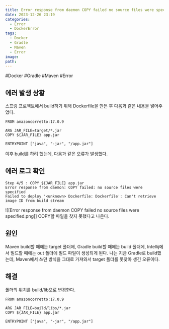 ```yaml
---
title: Error response from daemon COPY failed no source files were specified
date: 2023-12-26 23:19
categories:
  - Error
  - DockerError
tags:
  - Docker
  - Gradle
  - Maven
  - Error
image: 
path:
---
```

#Docker #Gradle #Maven #Error 

## 에러 발생 상황
스프링 프로젝트에서 build하기 위해 Dockerfile을 만든 후 다음과 같은 내용을 넣어주었다.

```shell
FROM amazoncorretto:17.0.9  

ARG JAR_FILE=target/*.jar  
COPY ${JAR_FILE} app.jar  

ENTRYPOINT ["java", "-jar", "/app.jar"]
```

이후 build를 하려 했는데, 다음과 같은 오류가 발생했다.

## 에러 로그 확인
```shell
Step 4/5 : COPY ${JAR_FILE} app.jar
Error response from daemon: COPY failed: no source files were specified
Failed to deploy '<unknown> Dockerfile: Dockerfile': Can't retrieve image ID from build stream

```
![[Error response from daemon COPY failed no source files were specified.png]]
COPY할 파일을 찾지 못했다고 나온다.

## 원인
Maven build할 때에는 target 폴더에, Gradle build할 때에는 build 폴더에, Intellij에서 빌드할 때에는 out 폴더에 빌드 파일이 생성되게 된다. 나는 지금 Gradle로 build했는데, Maven에서 쓰던 방식을 그대로 가져와서 target 폴더를 못찾아 생긴 오류이다.

## 해결
폴더의 위치를 build/lib으로 변경한다.
```shell
FROM amazoncorretto:17.0.9  

ARG JAR_FILE=build/libs/*.jar
COPY ${JAR_FILE} app.jar  

ENTRYPOINT ["java", "-jar", "/app.jar"]
```